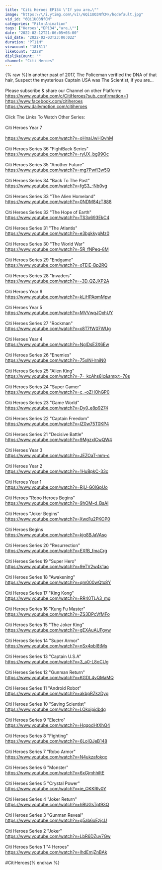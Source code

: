 ```yaml
---
title: "Citi Heroes EP134 \"If you are…\""
image: "https:\/\/i.ytimg.com\/vi\/6Qi1UO3NfCM\/hqdefault.jpg"
vid_id: "6Qi1UO3NfCM"
categories: "Film-Animation"
tags: ["Heroes","EP134","are…\""]
date: "2022-02-12T21:06:05+03:00"
vid_date: "2022-02-03T23:00:02Z"
duration: "PT11M"
viewcount: "181511"
likeCount: "2228"
dislikeCount: ""
channel: "Citi Heroes"
---
```

{% raw %}In another past of 2017, The Policeman verified the DNA of that hair, Suspect the mysterious Captain USA was The Scientist, if you are...<br /><br />Please subscribe &amp; share our Channel on other Platform:<br /><a rel="nofollow" target="blank" href="https://www.youtube.com/c/CitiHeroes?sub_confirmation=1">https://www.youtube.com/c/CitiHeroes?sub_confirmation=1</a><br /><a rel="nofollow" target="blank" href="https://www.facebook.com/citiheroes">https://www.facebook.com/citiheroes</a><br /><a rel="nofollow" target="blank" href="https://www.dailymotion.com/citiheroes">https://www.dailymotion.com/citiheroes</a><br /><br />Click The Links To Watch Other Series:<br /><br />Citi Heroes Year 7<br /><br /><a rel="nofollow" target="blank" href="https://www.youtube.com/watch?v=oHnaUwHQvhM">https://www.youtube.com/watch?v=oHnaUwHQvhM</a><br /><br />Citi Heroes Series 36 &quot;FightBack Series&quot;<br /><a rel="nofollow" target="blank" href="https://www.youtube.com/watch?v=ryUX_bg99Oc">https://www.youtube.com/watch?v=ryUX_bg99Oc</a><br /><br />Citi Heroes Series 35 &quot;Another Future&quot;<br /><a rel="nofollow" target="blank" href="https://www.youtube.com/watch?v=mg7PwfI3w5Q">https://www.youtube.com/watch?v=mg7PwfI3w5Q</a><br /><br />Citi Heroes Series 34 &quot;Back To The Past&quot;<br /><a rel="nofollow" target="blank" href="https://www.youtube.com/watch?v=fgS3_-Nb0vg">https://www.youtube.com/watch?v=fgS3_-Nb0vg</a><br /><br />Citi Heroes Series 33 &quot;The Alien Homeland&quot;<br /><a rel="nofollow" target="blank" href="https://www.youtube.com/watch?v=0NDM84zT888">https://www.youtube.com/watch?v=0NDM84zT888</a><br /><br />Citi Heroes Series 32 &quot;The Hope of Earth&quot;<br /><a rel="nofollow" target="blank" href="https://www.youtube.com/watch?v=TS3x693EkC4">https://www.youtube.com/watch?v=TS3x693EkC4</a><br /><br />Citi Heroes Series 31 &quot;The Atlantis&quot;<br /><a rel="nofollow" target="blank" href="https://www.youtube.com/watch?v=e3bgkkypMz0">https://www.youtube.com/watch?v=e3bgkkypMz0</a><br /><br />Citi Heroes Series 30 &quot;The World War&quot;<br /><a rel="nofollow" target="blank" href="https://www.youtube.com/watch?v=5R_fNPeq-8M">https://www.youtube.com/watch?v=5R_fNPeq-8M</a><br /><br />Citi Heroes Series 29 &quot;Endgame&quot;<br /><a rel="nofollow" target="blank" href="https://www.youtube.com/watch?v=oTEiE-Bp2RQ">https://www.youtube.com/watch?v=oTEiE-Bp2RQ</a><br /><br />Citi Heroes Series 28 &quot;Invaders&quot;<br /><a rel="nofollow" target="blank" href="https://www.youtube.com/watch?v=-3D_QZJXP2A">https://www.youtube.com/watch?v=-3D_QZJXP2A</a><br /><br />Citi Heroes Year 6<br /><a rel="nofollow" target="blank" href="https://www.youtube.com/watch?v=kLiHPApmMpw">https://www.youtube.com/watch?v=kLiHPApmMpw</a><br /><br />Citi Heroes Year 5<br /><a rel="nofollow" target="blank" href="https://www.youtube.com/watch?v=MVVwqJOxhUY">https://www.youtube.com/watch?v=MVVwqJOxhUY</a><br /><br />Citi Heroes Series 27 &quot;Rockman&quot;<br /><a rel="nofollow" target="blank" href="https://www.youtube.com/watch?v=x8T7fW07WUg">https://www.youtube.com/watch?v=x8T7fW07WUg</a><br /><br />Citi Heroes Year 4<br /><a rel="nofollow" target="blank" href="https://www.youtube.com/watch?v=NglDsE3X6Ew">https://www.youtube.com/watch?v=NglDsE3X6Ew</a><br /><br />Citi Heroes Series 26 &quot;Enemies&quot;<br /><a rel="nofollow" target="blank" href="https://www.youtube.com/watch?v=75xlNHrniN0">https://www.youtube.com/watch?v=75xlNHrniN0</a><br /><br />Citi Heroes Series 25 &quot;Alien King&quot;<br /><a rel="nofollow" target="blank" href="https://www.youtube.com/watch?v=7-_kcAhs8Ic&amp;t=78s">https://www.youtube.com/watch?v=7-_kcAhs8Ic&amp;t=78s</a><br /><br />Citi Heroes Series 24 &quot;Super Gamer&quot;<br /><a rel="nofollow" target="blank" href="https://www.youtube.com/watch?v=c_-oZHOhGP0">https://www.youtube.com/watch?v=c_-oZHOhGP0</a><br /><br />Citi Heroes Series 23 &quot;Game World&quot;<br /><a rel="nofollow" target="blank" href="https://www.youtube.com/watch?v=Dy0_e8p9274">https://www.youtube.com/watch?v=Dy0_e8p9274</a><br /><br />Citi Heroes Series 22 &quot;Captain Freedom&quot;<br /><a rel="nofollow" target="blank" href="https://www.youtube.com/watch?v=IZ0w75T0KP4">https://www.youtube.com/watch?v=IZ0w75T0KP4</a><br /><br />Citi Heroes Series 21 &quot;Decisive Battle&quot;<br /><a rel="nofollow" target="blank" href="https://www.youtube.com/watch?v=9MgzxICwQW4">https://www.youtube.com/watch?v=9MgzxICwQW4</a><br /><br />Citi Heroes Year 3<br /><a rel="nofollow" target="blank" href="https://www.youtube.com/watch?v=JEZOaT-mm-c">https://www.youtube.com/watch?v=JEZOaT-mm-c</a><br /><br />Citi Heroes Year 2 <br /><a rel="nofollow" target="blank" href="https://www.youtube.com/watch?v=1HuBpkC-33c">https://www.youtube.com/watch?v=1HuBpkC-33c</a><br /><br />Citi Heroes Year 1 <br /><a rel="nofollow" target="blank" href="https://www.youtube.com/watch?v=RjU-G0lGpUo">https://www.youtube.com/watch?v=RjU-G0lGpUo</a><br /><br />Citi Heroes &quot;Robo Heroes Begins&quot;<br /><a rel="nofollow" target="blank" href="https://www.youtube.com/watch?v=9hOM-d_BsAI">https://www.youtube.com/watch?v=9hOM-d_BsAI</a><br /><br />Citi Heroes &quot;Joker Begins&quot;<br /><a rel="nofollow" target="blank" href="https://www.youtube.com/watch?v=Xwd1u2PKOP0">https://www.youtube.com/watch?v=Xwd1u2PKOP0</a><br /><br />Citi Heroes Begins<br /><a rel="nofollow" target="blank" href="https://www.youtube.com/watch?v=kjq8BJaVAso">https://www.youtube.com/watch?v=kjq8BJaVAso</a><br /><br />Citi Heroes Series 20 &quot;Resurrection&quot; <br /><a rel="nofollow" target="blank" href="https://www.youtube.com/watch?v=EXfB_fmaCrg">https://www.youtube.com/watch?v=EXfB_fmaCrg</a><br /><br />Citi Heroes Series 19 &quot;Super Hero&quot;<br /><a rel="nofollow" target="blank" href="https://www.youtube.com/watch?v=9eTV2w4k1ao">https://www.youtube.com/watch?v=9eTV2w4k1ao</a><br /><br />Citi Heroes Series 18 &quot;Awakening&quot;<br /><a rel="nofollow" target="blank" href="https://www.youtube.com/watch?v=qm000wQtx8Y">https://www.youtube.com/watch?v=qm000wQtx8Y</a><br /><br />Citi Heroes Series 17 &quot;King Kong&quot; <br /><a rel="nofollow" target="blank" href="https://www.youtube.com/watch?v=RR40TLA3_mg">https://www.youtube.com/watch?v=RR40TLA3_mg</a><br /><br />Citi Heroes Series 16 &quot;Kung Fu Master&quot; <br /><a rel="nofollow" target="blank" href="https://www.youtube.com/watch?v=ZS3DPcVfMFo">https://www.youtube.com/watch?v=ZS3DPcVfMFo</a><br /><br />Citi Heroes Series 15 &quot;The Joker King&quot; <br /><a rel="nofollow" target="blank" href="https://www.youtube.com/watch?v=gEXAuAUFgvw">https://www.youtube.com/watch?v=gEXAuAUFgvw</a><br /><br />Citi Heroes Series 14 &quot;Super Armor&quot; <br /><a rel="nofollow" target="blank" href="https://www.youtube.com/watch?v=nSx4pbI8tMs">https://www.youtube.com/watch?v=nSx4pbI8tMs</a><br /><br />Citi Heroes Series 13 &quot;Captain U.S.A&quot; <br /><a rel="nofollow" target="blank" href="https://www.youtube.com/watch?v=3_a0-L8oCUg">https://www.youtube.com/watch?v=3_a0-L8oCUg</a><br /><br />Citi Heroes Series 12 &quot;Gunman Return&quot; <br /><a rel="nofollow" target="blank" href="https://www.youtube.com/watch?v=KGDL4vQMaMQ">https://www.youtube.com/watch?v=KGDL4vQMaMQ</a><br /><br />Citi Heroes Series 11 &quot;Android Robot&quot; <br /><a rel="nofollow" target="blank" href="https://www.youtube.com/watch?v=akbpRZkzDyg">https://www.youtube.com/watch?v=akbpRZkzDyg</a><br /><br />Citi Heroes Series 10 &quot;Saving Scientist&quot; <br /><a rel="nofollow" target="blank" href="https://www.youtube.com/watch?v=LOkoipjdbdg">https://www.youtube.com/watch?v=LOkoipjdbdg</a><br /><br />Citi Heroes Series 9 &quot;Electro&quot;<br /><a rel="nofollow" target="blank" href="https://www.youtube.com/watch?v=HqqodHtXhQ4">https://www.youtube.com/watch?v=HqqodHtXhQ4</a><br /><br />Citi Heroes Series 8 &quot;Fighting&quot;<br /><a rel="nofollow" target="blank" href="https://www.youtube.com/watch?v=6LoIQJeB148">https://www.youtube.com/watch?v=6LoIQJeB148</a><br /><br />Citi Heroes Series 7 &quot;Robo Armor&quot;<br /><a rel="nofollow" target="blank" href="https://www.youtube.com/watch?v=N4ukzafokqc">https://www.youtube.com/watch?v=N4ukzafokqc</a><br /><br />Citi Heroes Series 6 &quot;Monster&quot;<br /><a rel="nofollow" target="blank" href="https://www.youtube.com/watch?v=6xGjmhhiltE">https://www.youtube.com/watch?v=6xGjmhhiltE</a><br /><br />Citi Heroes Series 5 &quot;Crystal Power&quot; <br /><a rel="nofollow" target="blank" href="https://www.youtube.com/watch?v=ie_OKKRlv0Y">https://www.youtube.com/watch?v=ie_OKKRlv0Y</a><br /><br />Citi Heroes Series 4 &quot;Joker Return&quot;<br /><a rel="nofollow" target="blank" href="https://www.youtube.com/watch?v=hBUGsTpt93Q">https://www.youtube.com/watch?v=hBUGsTpt93Q</a><br /><br />Citi Heroes Series 3 &quot;Gunman Reveal&quot; <br /><a rel="nofollow" target="blank" href="https://www.youtube.com/watch?v=g5ab6xEzjcU">https://www.youtube.com/watch?v=g5ab6xEzjcU</a><br /><br />Citi Heroes Series 2 &quot;Joker&quot;<br /><a rel="nofollow" target="blank" href="https://www.youtube.com/watch?v=LbR6DZuv7Gw">https://www.youtube.com/watch?v=LbR6DZuv7Gw</a><br /><br />Citi Heroes Series 1 &quot;4 Heroes&quot;<br /><a rel="nofollow" target="blank" href="https://www.youtube.com/watch?v=lhdEmjZnBAk">https://www.youtube.com/watch?v=lhdEmjZnBAk</a><br /><br />#CitiHeroes{% endraw %}
